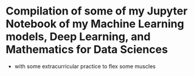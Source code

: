  # Compilation of some of my Jupyter Notebook of my Machine Learning models, Deep Learning, and Mathematics for Data Sciences
  - with some extracurricular practice to flex some muscles
